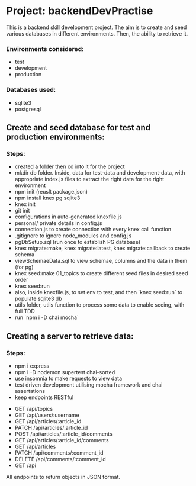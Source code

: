 # Project: backendDevPractise

This is a backend skill development project. The aim is to create and seed various databases in different environments. Then, the ability to retrieve it.

### Environments considered:

- test
- development
- production

### Databases used:

- sqlite3
- postgresql

## Create and seed database for test and production environments:

### Steps:

- created a folder then cd into it for the project
- mkdir db folder. Inside, data for test-data and development-data, with appropriate index.js files to extract the right data for the right environment
- npm init (reuslt package.json)
- npm install knex pg sqlite3
- knex init
- git init
- configurations in auto-generated knexfile.js
- personal/ private details in config.js
- connection.js to create connection with every knex call function
- .gitignore to ignore node_modules and config.js
- pgDbSetup.sql (run once to establish PG database)
- knex migrate:make, knex migrate:latest, knex migrate:callback to create schema
- viewSchemaeData.sql to view schemae, columns and the data in them (for pg)
- knex seed:make 01_topics to create different seed files in desired seed order
- knex seed:run
- also, inside knexfile.js, to set env to test, and then \`knex seed:run\` to populate sqlite3 db
- utils folder, utils function to process some data to enable seeing, with full TDD
- run \`npm i -D chai mocha\`

## Creating a server to retrieve data:

### Steps:

- npm i express
- npm i -D nodemon supertest chai-sorted
- use insomnia to make requests to view data
- test driven development utilising mocha framework and chai assertations
- keep endpoints RESTful

* GET /api/topics
* GET /api/users/:username
* GET /api/articles/:article_id
* PATCH /api/articles/:article_id
* POST /api/articles/:article_id/comments
* GET /api/articles/:article_id/comments
* GET /api/articles
* PATCH /api/comments/:comment_id
* DELETE /api/comments/:comment_id
* GET /api

All endpoints to return objects in JSON format.
